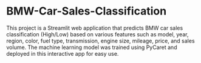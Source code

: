 # BMW-Car-Sales-Classification
This project is a Streamlit web application that predicts BMW car sales classification (High/Low) based on various features such as model, year, region, color, fuel type, transmission, engine size, mileage, price, and sales volume. The machine learning model was trained using PyCaret and deployed in this interactive app for easy use.
